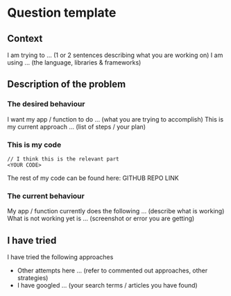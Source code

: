 # Question template

## Context 

I am trying to ... (1 or 2 sentences describing what you are working on)
I am using ... (the language, libraries & frameworks)

## Description of the problem

### The desired behaviour

I want my app / function to do ... (what you are trying to accomplish)
This is my current approach ... (list of steps / your plan)

### This is my code

```
// I think this is the relevant part
<YOUR CODE>
```

The rest of my code can be found here: GITHUB REPO LINK

### The current behaviour

My app / function currently does the following ... (describe what is working)
What is not working yet is ... (screenshot or error you are getting)

## I have tried

I have tried the following approaches

- Other attempts here ... (refer to commented out approaches, other strategies)
- I have googled ... (your search terms / articles you have found)






